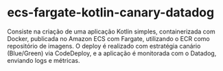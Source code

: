 # ecs-fargate-kotlin-canary-datadog
Consiste na criação de uma aplicação Kotlin simples, containerizada com Docker, publicada no Amazon ECS com Fargate, utilizando o ECR como repositório de imagens. O deploy é realizado com estratégia canário (Blue/Green) via CodeDeploy, e a aplicação é monitorada com o Datadog, enviando logs e métricas.
